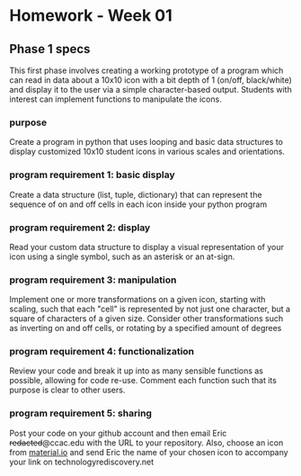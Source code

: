# **Homework - Week 01**

## Phase 1 specs

This first phase involves creating a working prototype of a program which can read in data about a 10x10 icon with a bit depth of 1 (on/off, black/white) and display it to the user via a simple character-based output. Students with interest can implement functions to manipulate the icons.

### purpose

Create a program in python that uses looping and basic data structures to display customized 10x10 student icons in various scales and orientations.

### program requirement 1: basic display

Create a data structure (list, tuple, dictionary) that can represent the sequence of on and off cells in each icon inside your python program

### program requirement 2: display

Read your custom data structure to display a visual representation of your icon using a single symbol, such as an asterisk or an at-sign.

### program requirement 3: manipulation

Implement one or more transformations on a given icon, starting with scaling, such that each "cell" is represented by not just one character, but a square of characters of a given size. Consider other transformations such as inverting on and off cells, or rotating by a specified amount of degrees

### program requirement 4: functionalization

Review your code and break it up into as many sensible functions as possible, allowing for code re-use. Comment each function such that its purpose is clear to other users.

### program requirement 5: sharing

Post your code on your github account and then email Eric ~~redacted~~@ccac.edu with the URL to your repository. Also, choose an icon from  [material.io](https://material.io/icons)  and send Eric the name of your chosen icon to accompany your link on technologyrediscovery.net
